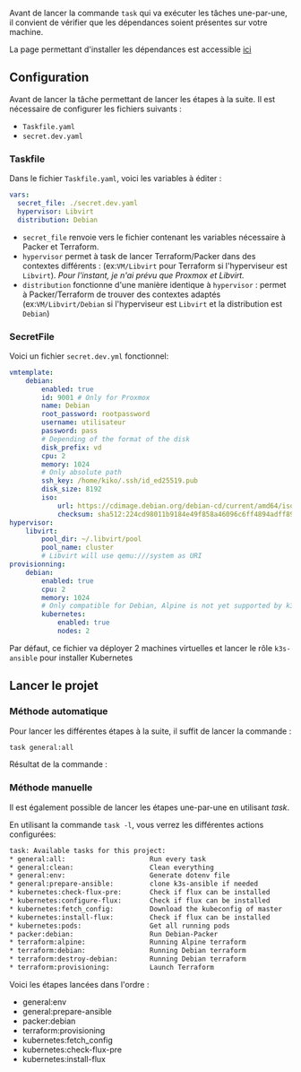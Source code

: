 ﻿
Avant de lancer la commande `task` qui va exécuter les tâches une-par-une, il convient de vérifier que les dépendances soient présentes sur votre machine.

La page permettant d'installer les dépendances est accessible [ici](../dep/)

## Configuration

Avant de lancer la tâche permettant de lancer les étapes à la suite. Il est nécessaire de configurer les fichiers suivants :

- `Taskfile.yaml`
- `secret.dev.yaml`

### Taskfile

Dans le fichier `Taskfile.yaml`, voici les variables à éditer :

```yml
vars:
  secret_file: ./secret.dev.yaml
  hypervisor: Libvirt
  distribution: Debian 
```

- `secret_file` renvoie vers le fichier contenant les variables nécessaire à Packer et Terraform.
- `hypervisor` permet à task de lancer Terraform/Packer dans des contextes différents : (ex:`VM/Libvirt` pour Terraform si l'hyperviseur est `Libvirt`).
*Pour l'instant, je n'ai prévu que Proxmox et Libvirt.*
- `distribution` fonctionne d'une manière identique à `hypervisor` : permet à Packer/Terraform de trouver des contextes adaptés (ex:`VM/Libvirt/Debian` si l'hyperviseur est `Libvirt` et la distribution est `Debian`)

### SecretFile

Voici un fichier `secret.dev.yml` fonctionnel:

```yaml
vmtemplate:
    debian:
        enabled: true
        id: 9001 # Only for Proxmox
        name: Debian
        root_password: rootpassword
        username: utilisateur
        password: pass
        # Depending of the format of the disk
        disk_prefix: vd
        cpu: 2
        memory: 1024
        # Only absolute path
        ssh_key: /home/kiko/.ssh/id_ed25519.pub
        disk_size: 8192
        iso:
            url: https://cdimage.debian.org/debian-cd/current/amd64/iso-cd/debian-11.6.0-amd64-netinst.iso
            checksum: sha512:224cd98011b9184e49f858a46096c6ff4894adff8945ce89b194541afdfd93b73b4666b0705234bd4dff42c0a914fdb6037dd0982efb5813e8a553d8e92e6f51
hypervisor:
    libvirt:
        pool_dir: ~/.libvirt/pool
        pool_name: cluster
        # Libvirt will use qemu:///system as URI
provisionning:
    debian:
        enabled: true
        cpu: 2
        memory: 1024
        # Only compatible for Debian, Alpine is not yet supported by k3s-ansible
        kubernetes:
            enabled: true
            nodes: 2
```

Par défaut, ce fichier va déployer 2 machines virtuelles et lancer le rôle `k3s-ansible` pour installer Kubernetes

## Lancer le projet 

### Méthode automatique

Pour lancer les différentes étapes à la suite, il suffit de lancer la commande :

```bash
task general:all
```

Résultat de la commande :
<script async id="asciicast-W1I0WheIlBW2pWPSfclnfTTAD" src="https://asciinema.org/a/W1I0WheIlBW2pWPSfclnfTTAD.js"></script>

### Méthode manuelle

Il est également possible de lancer les étapes une-par-une en utilisant *task*.

En utilisant la commande `task -l`, vous verrez les différentes actions configurées:

```bash
task: Available tasks for this project:
* general:all:                     Run every task
* general:clean:                   Clean everything
* general:env:                     Generate dotenv file
* general:prepare-ansible:         clone k3s-ansible if needed
* kubernetes:check-flux-pre:       Check if flux can be installed
* kubernetes:configure-flux:       Check if flux can be installed
* kubernetes:fetch_config:         Download the kubeconfig of master
* kubernetes:install-flux:         Check if flux can be installed
* kubernetes:pods:                 Get all running pods
* packer:debian:                   Run Debian-Packer
* terraform:alpine:                Running Alpine terraform
* terraform:debian:                Running Debian terraform
* terraform:destroy-debian:        Running Debian terraform
* terraform:provisioning:          Launch Terraform
```

Voici les étapes lancées dans l'ordre :

- general:env
- general:prepare-ansible
- packer:debian
- terraform:provisioning
- kubernetes:fetch_config
- kubernetes:check-flux-pre
- kubernetes:install-flux

